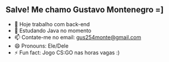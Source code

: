 ## Salve! Me chamo Gustavo Montenegro =]

- 🔭 Hoje trabalho com back-end
- 🌱 Estudando Java no momento
- 📫 Contate-me no email: gus254monte@gmail.com
- 😄 Pronouns: Ele/Dele
- ⚡ Fun fact: Jogo CS:GO nas horas vagas :)
